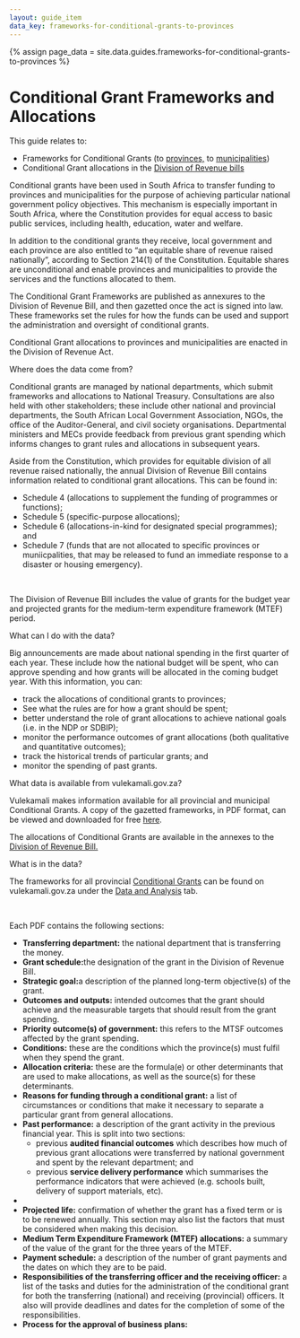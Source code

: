 ```yaml
---
layout: guide_item
data_key: frameworks-for-conditional-grants-to-provinces
---
```


{% assign page_data = site.data.guides.frameworks-for-conditional-grants-to-provinces
 %}
<div class="BasicContent u-marginBottom15">

  <h1 class="Page-mainHeading">Conditional Grant Frameworks and Allocations
  </h1>
    <p>
      This guide relates to:
    </p>

  <ul>
  <li>Frameworks for Conditional Grants (to  <a href="/datasets/frameworks-for-conditional-grants-to-provinces" target="_blank">provinces,</a> to <a href="/datasets/frameworks-for-conditional-grants-to-municipalities" target="_blank">municipalities</a>)
  </li>

  <li>Conditional Grant allocations in the <a href="/datasets/division-of-revenue-bills" target="_blank">Division of Revenue bills</a>
  </li>
  </ul>

  <p>
  Conditional grants have been used in South Africa to transfer funding to provinces and municipalities for the purpose of achieving particular national government policy objectives. This mechanism is especially important in South Africa, where the Constitution provides for equal access to basic public services, including health, education, water and welfare.
  </p>

  <p>
    In addition to the conditional grants they receive, local government and each province are also entitled to “an equitable share of revenue raised nationally”, according to Section 214(1) of the Constitution. Equitable shares are unconditional and  enable provinces and municipalities to provide the services and the functions allocated to them.
  </p>

  <p>
      The Conditional Grant Frameworks are published as annexures to the Division of Revenue Bill, and then gazetted once the act is signed into law. These frameworks set the rules for how the funds can be used and support the administration and oversight of conditional grants.
  </p>

  <p>
      Conditional Grant allocations to provinces and municipalities are enacted in the Division of Revenue Act.
  </p>
</div>

<div class="BasicContent u-marginBottom15">
  <div class="BasicContent-title">Where does the data come from?</div>
    <p>
        Conditional grants are managed by national departments, which submit frameworks and allocations to National Treasury. Consultations are also held with other stakeholders; these include other national and provincial departments, the South African Local Government Association, NGOs, the office of the Auditor-General, and civil society organisations. Departmental ministers and MECs provide feedback from previous grant spending which informs changes to grant rules and allocations in subsequent years.
    </p>
    <p>
        Aside from the Constitution, which provides for equitable division of all revenue raised nationally, the annual Division of Revenue Bill contains information related to conditional grant allocations. This can be found in:
    </p>

  <ul>
      <li>
      Schedule 4 (allocations to supplement the funding of programmes or functions);
      </li>
      <li>
      Schedule 5 (specific-purpose allocations);
      </li>
      <li>
      Schedule 6 (allocations-in-kind for designated special programmes); and
      </li>
      <li>
      Schedule 7 (funds that are not allocated to specific provinces or muniicpalities, that may be released to fund an immediate response to a disaster or housing emergency).
      </li>
    </ul>
      <br/>
      <p>
      The Division of Revenue Bill includes the value of grants for the budget year and projected grants for the medium-term expenditure framework (MTEF) period.
      </p>
  </div>


<div class="BasicContent u-marginBottom15">
  <div class="BasicContent-title">What can I do with the data?</div>
    <p>
    Big announcements are made about national spending in the first quarter of each year. These include how the national budget will be spent, who can approve spending and how grants will be allocated in the coming budget year. With this information, you can:
    </p>
    <ul>
      <li>
      track the allocations of conditional grants to provinces;
      </li>
      <li>
         See what the rules are for how a grant should be spent;
      </li>
      <li>
          better understand the role of grant allocations to achieve national goals (i.e. in the NDP or SDBIP);
      </li>
      <li>
          monitor the performance outcomes of grant allocations (both qualitative and quantitative outcomes);
      </li>
      <li>
         track the historical trends of particular grants; and
      </li>
      <li>
         monitor the spending of past grants.
      </li>
    </ul>
   </div>

   <div class="BasicContent u-marginBottom15">
        <div class="BasicContent-title">What data is available from vulekamali.gov.za?</div>
      <p>
          Vulekamali makes information available for all provincial and municipal Conditional Grants. A copy of the gazetted frameworks, in PDF format, can be viewed and downloaded for free <a href="/datasets/frameworks-for-conditional-grants-to-provinces%5d">here</a>.
      </p>
      <p>
          The allocations of Conditional Grants are available in the annexes to the <a href="/datasets/division-of-revenue-bills" target="_blank"> Division of Revenue Bill.</a>
      </p>
   </div>

  <div class="BasicContent u-marginBottom15">
        <div class="BasicContent-title">What is in the data?
    </div>
        <p>
            The frameworks for all provincial <a href="/datasets/frameworks-for-conditional-grants-to-provinces" target="_blank"> Conditional Grants</a> can be found on vulekamali.gov.za under the <a href="/datasets" target="_blank"> Data and Analysis</a> tab.
        </p>
        <br/>
        <p>Each PDF contains the following sections:</p>
          <ul>
            <li>
              <b>Transferring department:</b> the national department that is transferring the money.
            </li>
            <li>
               <b>Grant schedule:</b>the designation of the grant in the Division of Revenue Bill. 
            </li>
            <li>
              <b>Strategic goal:</b>a description of the planned long-term objective(s) of the grant. 
            </li>
            <li>
              <b>Outcomes and outputs:</b> intended outcomes that the grant should achieve and the measurable targets that should result from the grant spending.
            </li>
            <li>
               <b>Priority outcome(s) of government:</b> this refers to the MTSF outcomes affected by the grant spending.
            </li>
            <li>
                <b>Conditions:</b> these are the conditions which the province(s) must fulfil when they spend the grant.
            </li>
            <li>
                <b>Allocation criteria:</b> these are the formula(e) or other determinants that are used to make allocations, as well as the source(s) for these determinants.
            </li>
            <li>
                <b>Reasons for funding through a conditional grant:</b> a list of circumstances or conditions that make it necessary to separate a particular grant from general allocations. 
            </li>       
            <li>
                <b>Past performance:</b> a description of the grant activity in the previous financial year. This is split into two sections:
                <ul>
                  <li>
                    previous <b>audited financial outcomes</b> which describes how much of previous grant allocations were transferred by national government and spent by the relevant department; and
                  </li>
                  <li>
                    previous <b>service delivery performance</b> which summarises the performance indicators that were achieved (e.g. schools built, delivery of support materials, etc).
                  </li>
                </ul>
            <li>
            <li>
                <b>Projected life:</b> confirmation of whether the grant has a fixed term or is to be renewed annually. This section may also list the factors that must be considered when making this decision. 
            </li>
             <li>
                <b>Medium Term Expenditure Framework (MTEF) allocations:</b> a summary of the value of the grant for the three years of the MTEF.
            </li>
             <li>
                <b>Payment schedule:</b> a description of the number of grant payments and the dates on which they are to be paid. 
            </li>
             <li>
                <b>Responsibilities of the transferring officer and the receiving officer:</b> a list of the tasks and duties for the administration of the conditional grant for both the transferring (national) and receiving (provincial) officers. It also will provide deadlines and dates for the completion of some of the responsibilities.
            </li>
            <li>
                <b>Process for the approval of business plans:</b> 
            </li>
